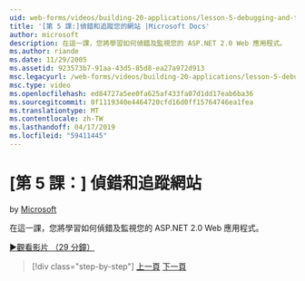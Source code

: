 ```yaml
---
uid: web-forms/videos/building-20-applications/lesson-5-debugging-and-tracing-your-website
title: '[第 5 課:]偵錯和追蹤您的網站 |Microsoft Docs'
author: microsoft
description: 在這一課，您將學習如何偵錯及監視您的 ASP.NET 2.0 Web 應用程式。
ms.author: riande
ms.date: 11/29/2005
ms.assetid: 923573b7-91aa-43d5-85d8-ea27a972d913
msc.legacyurl: /web-forms/videos/building-20-applications/lesson-5-debugging-and-tracing-your-website
msc.type: video
ms.openlocfilehash: ed84727a5ee0fa625af433fa07d1dd17eab6ba36
ms.sourcegitcommit: 0f1119340e4464720cfd16d0ff15764746ea1fea
ms.translationtype: MT
ms.contentlocale: zh-TW
ms.lasthandoff: 04/17/2019
ms.locfileid: "59411445"
---
```

# <a name="lesson-5-debugging-and-tracing-your-website"></a>[第 5 課：] 偵錯和追蹤網站

by [Microsoft](https://github.com/microsoft)

在這一課，您將學習如何偵錯及監視您的 ASP.NET 2.0 Web 應用程式。

[&#9654;觀看影片 （29 分鐘）](https://channel9.msdn.com/Blogs/ASP-NET-Site-Videos/lesson-5-debugging-and-tracing-your-website)

> [!div class="step-by-step"]
> [上一頁](lesson-4-understanding-web-application-state.md)
> [下一頁](lesson-6-working-with-stylesheets-and-master-pages.md)
